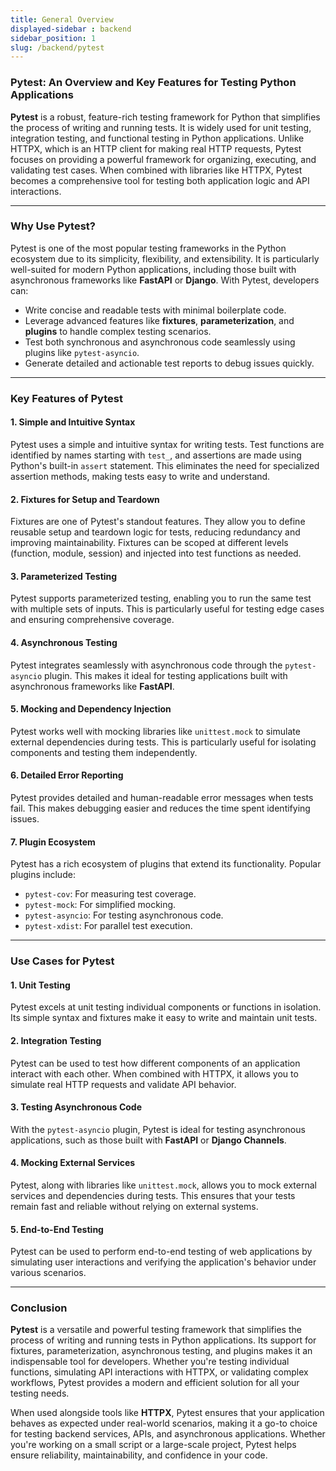 ```yaml
---
title: General Overview
displayed-sidebar : backend
sidebar_position: 1
slug: /backend/pytest
---
```


### **Pytest: An Overview and Key Features for Testing Python Applications**

**Pytest** is a robust, feature-rich testing framework for Python that simplifies the process of writing and running tests. It is widely used for unit testing, integration testing, and functional testing in Python applications. Unlike HTTPX, which is an HTTP client for making real HTTP requests, Pytest focuses on providing a powerful framework for organizing, executing, and validating test cases. When combined with libraries like HTTPX, Pytest becomes a comprehensive tool for testing both application logic and API interactions.

---

### **Why Use Pytest?**
Pytest is one of the most popular testing frameworks in the Python ecosystem due to its simplicity, flexibility, and extensibility. It is particularly well-suited for modern Python applications, including those built with asynchronous frameworks like **FastAPI** or **Django**. With Pytest, developers can:
- Write concise and readable tests with minimal boilerplate code.
- Leverage advanced features like **fixtures**, **parameterization**, and **plugins** to handle complex testing scenarios.
- Test both synchronous and asynchronous code seamlessly using plugins like `pytest-asyncio`.
- Generate detailed and actionable test reports to debug issues quickly.

---

### **Key Features of Pytest**

#### 1. **Simple and Intuitive Syntax**
Pytest uses a simple and intuitive syntax for writing tests. Test functions are identified by names starting with `test_`, and assertions are made using Python's built-in `assert` statement. This eliminates the need for specialized assertion methods, making tests easy to write and understand.

<!-- - **Example**:
  ```python
  def test_addition():
      assert 1 + 1 == 2
  ``` -->

#### 2. **Fixtures for Setup and Teardown**
Fixtures are one of Pytest's standout features. They allow you to define reusable setup and teardown logic for tests, reducing redundancy and improving maintainability. Fixtures can be scoped at different levels (function, module, session) and injected into test functions as needed.

<!-- - **Example**:
  ```python
  import pytest

  @pytest.fixture
  def sample_data():
      return {"key": "value"}

  def test_sample_data(sample_data):
      assert sample_data["key"] == "value"
  ``` -->

#### 3. **Parameterized Testing**
Pytest supports parameterized testing, enabling you to run the same test with multiple sets of inputs. This is particularly useful for testing edge cases and ensuring comprehensive coverage.

<!-- - **Example**:
  ```python
  import pytest

  @pytest.mark.parametrize("input1, input2, expected", [
      (1, 1, 2),
      (2, 2, 4),
      (3, 3, 6)
  ])
  def test_addition(input1, input2, expected):
      assert input1 + input2 == expected
  ``` -->

#### 4. **Asynchronous Testing**
Pytest integrates seamlessly with asynchronous code through the `pytest-asyncio` plugin. This makes it ideal for testing applications built with asynchronous frameworks like **FastAPI**.

<!-- - **Example**:
  ```python
  import pytest
  import asyncio

  @pytest.mark.asyncio
  async def test_async_function():
      await asyncio.sleep(1)
      assert 1 + 1 == 2
  ``` -->

#### 5. **Mocking and Dependency Injection**
Pytest works well with mocking libraries like `unittest.mock` to simulate external dependencies during tests. This is particularly useful for isolating components and testing them independently.

<!-- - **Example**:
  ```python
  from unittest.mock import MagicMock

  def test_mock_dependency():
      mock_service = MagicMock()
      mock_service.process.return_value = "Success"
      assert mock_service.process() == "Success"
  ``` -->

#### 6. **Detailed Error Reporting**
Pytest provides detailed and human-readable error messages when tests fail. This makes debugging easier and reduces the time spent identifying issues.

<!-- - **Example**:
  ```python
  def test_failure():
      assert [1, 2, 3] == [1, 2, 4]
  ```
  - **Output**:
    ```
    E       assert [1, 2, 3] == [1, 2, 4]
    E         At index 2 diff: 3 != 4
    ``` -->

#### 7. **Plugin Ecosystem**
Pytest has a rich ecosystem of plugins that extend its functionality. Popular plugins include:
- `pytest-cov`: For measuring test coverage.
- `pytest-mock`: For simplified mocking.
- `pytest-asyncio`: For testing asynchronous code.
- `pytest-xdist`: For parallel test execution.

---

### **Use Cases for Pytest**

#### 1. **Unit Testing**
Pytest excels at unit testing individual components or functions in isolation. Its simple syntax and fixtures make it easy to write and maintain unit tests.

#### 2. **Integration Testing**
Pytest can be used to test how different components of an application interact with each other. When combined with HTTPX, it allows you to simulate real HTTP requests and validate API behavior.

#### 3. **Testing Asynchronous Code**
With the `pytest-asyncio` plugin, Pytest is ideal for testing asynchronous applications, such as those built with **FastAPI** or **Django Channels**.

#### 4. **Mocking External Services**
Pytest, along with libraries like `unittest.mock`, allows you to mock external services and dependencies during tests. This ensures that your tests remain fast and reliable without relying on external systems.

#### 5. **End-to-End Testing**
Pytest can be used to perform end-to-end testing of web applications by simulating user interactions and verifying the application's behavior under various scenarios.

---

### **Conclusion**
**Pytest** is a versatile and powerful testing framework that simplifies the process of writing and running tests in Python applications. Its support for fixtures, parameterization, asynchronous testing, and plugins makes it an indispensable tool for developers. Whether you're testing individual functions, simulating API interactions with HTTPX, or validating complex workflows, Pytest provides a modern and efficient solution for all your testing needs.

When used alongside tools like **HTTPX**, Pytest ensures that your application behaves as expected under real-world scenarios, making it a go-to choice for testing backend services, APIs, and asynchronous applications. Whether you're working on a small script or a large-scale project, Pytest helps ensure reliability, maintainability, and confidence in your code.

